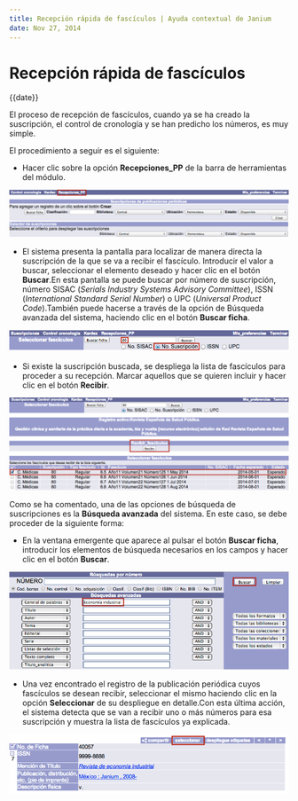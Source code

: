 ```yaml
---
title: Recepción rápida de fascículos | Ayuda contextual de Janium
date: Nov 27, 2014
---
```


# Recepción rápida de fascículos

{{date}}

El proceso de recepción de fascículos, cuando ya se ha creado la
suscripción, el control de cronología y se han predicho los números, es
muy simple.

El procedimiento a seguir es el siguiente:

-   Hacer clic sobre la opción **Recepciones\_PP** de la barra de
    herramientas del módulo.

<img src="Recepciones_rapidas.png" alt="Acceso a la opción Recepciones" id="accesoalaopcinrecepciones" />

-   El sistema presenta la pantalla para localizar de manera directa la
    suscripción de la que se va a recibir el fascículo. Introducir el
    valor a buscar, seleccionar el elemento deseado y hacer clic en el
    botón **Buscar**.En esta pantalla se puede buscar por número de
    suscripción, número SISAC (*Serials Industry Systems Advisory
    Committee*), ISSN (*International Standard Serial Number*) o UPC
    (*Universal Product Code*).También puede hacerse a través de la
    opción de Búsqueda avanzada del sistema, haciendo clic en el botón
    **Buscar ficha**.

<img src="Recepciones_rapidas2.png" alt="Pantalla de búsqueda de suscripción" id="pantalladebsquedadesuscripcin" />

-   Si existe la suscripción buscada, se despliega la lista de
    fascículos para proceder a su recepción. Marcar aquellos que se
    quieren incluir y hacer clic en el botón **Recibir**.

<img src="Recepciones_rapidas3.png" alt="Recepción rápida de fascículos" id="recepcinrpidadefascculos" />

Como se ha comentado, una de las opciones de búsqueda de suscripciones
es la **Búsqueda avanzada** del sistema. En este caso, se debe proceder
de la siguiente forma:

-   En la ventana emergente que aparece al pulsar el botón **Buscar
    ficha**, introducir los elementos de búsqueda necesarios en los
    campos y hacer clic en el botón **Buscar**.

<img src="Recepciones_rapidas4.png" alt="Búsqueda avanzada de suscripción" id="bsquedaavanzadadesuscripcin" />

-   Una vez encontrado el registro de la publicación periódica cuyos
    fascículos se desean recibir, seleccionar el mismo haciendo clic en
    la opción **Seleccionar** de su despliegue en detalle.Con esta
    última acción, el sistema detecta que se van a recibir uno o más
    números para esa suscripción y muestra la lista de fascículos ya
    explicada.

<img src="Recepciones_rapidas5.png" alt="Selección de suscripción mediante búsqueda avanzada" id="seleccindesuscripcinmediantebsquedaavanzada" />
